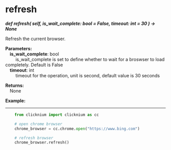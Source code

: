 # refresh

***def refresh(
        self,
        is_wait_complete: bool = False,
        timeout: int = 30
    ) -> None***  

Refresh the current browser.

**Parameters:**  
    &emsp;**is_wait_complete**: bool  
        &emsp;&emsp; is_wait_complete is set to define whether to wait for a broswser to load completely. Default is False  
    &emsp;**timeout**: int  
        &emsp;&emsp; timeout for the operation, unit is second, default value is 30 seconds 

**Returns:**  
    &emsp;None

**Example:**
***
```python
    from clicknium import clicknium as cc

    # open chrome browser
    chrome_browser = cc.chrome.open("https://www.bing.com")

    # refresh browser
    chrome_browser.refresh()

```